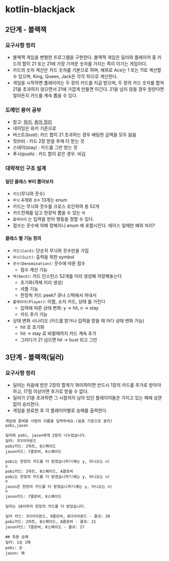 # kotlin-blackjack

## 2단계 - 블랙잭

### 요구사항 정리
- 블랙잭 게임을 변형한 프로그램을 구현한다. 블랙잭 게임은 딜러와 플레이어 중 카드의 합이 21 또는 21에 가장 가까운 숫자를 가지는 쪽이 이기는 게임이다.
- 카드의 숫자 계산은 카드 숫자를 기본으로 하며, 예외로 Ace는 1 또는 11로 계산할 수 있으며, King, Queen, Jack은 각각 10으로 계산한다.
- 게임을 시작하면 플레이어는 두 장의 카드를 지급 받으며, 두 장의 카드 숫자를 합쳐 21을 초과하지 않으면서 21에 가깝게 만들면 이긴다. 21을 넘지 않을 경우 원한다면 얼마든지 카드를 계속 뽑을 수 있다.

### 도메인 용어 공부
- 참고: [위키](https://ko.wikipedia.org/wiki/%ED%94%8C%EB%A0%88%EC%9E%89_%EC%B9%B4%EB%93%9C), [용어 정리](https://blog.naver.com/lmxmxmxl/222135922821)
- 네이밍은 위키 기준으로
- 버스트(bust): 카드 합이 21 초과하는 경우 배팅한 금액을 모두 잃음
- 힛(hit) : 카드 2장 받을 후에 더 받는 것
- 스테이(stay) : 카드를 그만 받는 것
- 푸시(push) : 카드 합이 같은 경우. 비김

### 대략적인 구조 설계
#### 일단 클래스 부터 뽑아보자
- ```카드```(무늬와 끗수)
- ```무늬``` 4개와 ```끗수``` 13개는 enum
- 카드는 무늬와 끗수를 크로스 조인하여 총 52개
- 카드전체를 담고 한장씩 뽑을 수 있는 ```덱```
- ```플레이어``` 는 입력을 받아 행동을 정할 수 있다. 
- 점수는 끗수에 의해 정해지니 enum 에 포함시킨다. 에이스 일때만 예외 처리?

#### 클래스 별 기능 정의
- ```카드(Card)```: 단순히 무늬와 끗수만을 가짐
- ```무늬(Suit)```: 출력을 위한 symbol 
- ```끗수(Denomination)```: 끗수에 따른 점수
  - 점수 계산 기능
- ```덱(Deck)```: 카드 인스턴스 52개를 미리 생성해 저장해놓는다
  - 초기화(객체 미리 생성)
  - 셔플 기능
  - 한장씩 카드 peek? 큐나 스택에서 꺼내서
- ```플레이어(Player)```: 이름, 소지 카드, 상태 를 가진다
    - 입력에 따른 상태 변화: y -> hit, n -> stay
    - 카드 추가 기능
- 상태 변화 시나리오 (카드를 받거나 입력을 받을 때 마다 상태 변화 가능) 
  - hit 로 초기화 
  - hit -> stay 로 바뀔때까지 카드 계속 추가
  - 그러다가 21 넘으면 hit -> bust 되고 그만

## 3단계 - 블랙잭(딜러)

### 요구사항 정리
- 딜러는 처음에 받은 2장의 합계가 16이하이면 반드시 1장의 카드를 추가로 받아야 하고, 17점 이상이면 추가로 받을 수 없다.
- 딜러가 21을 초과하면 그 시점까지 남아 있던 플레이어들은 가지고 있는 패에 상관 없이 승리한다.
- 게임을 완료한 후 각 플레이어별로 승패를 출력한다.

```text
게임에 참여할 사람의 이름을 입력하세요.(쉼표 기준으로 분리)
pobi,jason

딜러와 pobi, jason에게 2장의 나누었습니다.
딜러: 3다이아몬드
pobi카드: 2하트, 8스페이드
jason카드: 7클로버, K스페이드

pobi는 한장의 카드를 더 받겠습니까?(예는 y, 아니오는 n)
y
pobi카드: 2하트, 8스페이드, A클로버
pobi는 한장의 카드를 더 받겠습니까?(예는 y, 아니오는 n)
n
jason은 한장의 카드를 더 받겠습니까?(예는 y, 아니오는 n)
n
jason카드: 7클로버, K스페이드

딜러는 16이하라 한장의 카드를 더 받았습니다.

딜러 카드: 3다이아몬드, 9클로버, 8다이아몬드 - 결과: 20
pobi카드: 2하트, 8스페이드, A클로버 - 결과: 21
jason카드: 7클로버, K스페이드 - 결과: 17

## 최종 승패
딜러: 1승 1패
pobi: 승 
jason: 패
```
